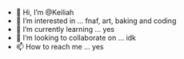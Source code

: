 - 👋 Hi, I’m @Keiliah
- 👀 I’m interested in ... fnaf, art, baking and coding
- 🌱 I’m currently learning ... yes
- 💞️ I’m looking to collaborate on ... idk
- 📫 How to reach me ... yes

<!---
Keiliah/Keiliah is a ✨ special ✨ repository because its `README.md` (this file) appears on your GitHub profile.
You can click the Preview link to take a look at your changes.
--->
